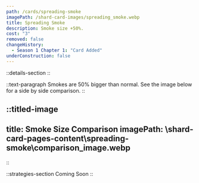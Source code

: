 ```yaml
---
path: /cards/spreading-smoke
imagePath: /shard-card-images/spreading_smoke.webp
title: Spreading Smoke
description: Smoke size +50%.
cost: "3"
removed: false
changeHistory:
  - Season 1 Chapter 1: "Card Added"
underConstruction: false
---
```


::details-section
::

::text-paragraph
Smokes are 50% bigger than normal. See the image below for a side by side comparison.
::

::titled-image
---
title: Smoke Size Comparison
imagePath: \shard-card-pages-content\spreading-smoke\comparison_image.webp
---
::

::strategies-section
Coming Soon
::
